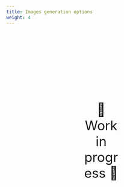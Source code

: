 ```yaml
---
title: Images generation options
weight: 4
---
```

<div style="text-align: center; font-size:2.5em;margin: 200px;">🚧 Work in progress 🚧</div>